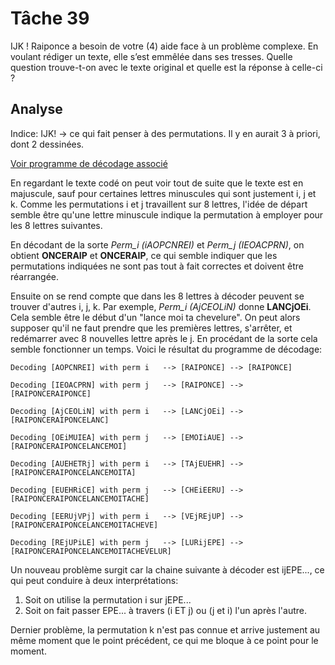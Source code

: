 # Tâche 39

IJK ! Raiponce a besoin de votre (4) aide face à un problème complexe. En voulant rédiger un
texte, elle s’est emmêlée dans ses tresses. Quelle question trouve-t-on avec le texte original
et quelle est la réponse à celle-ci ?

## Analyse

Indice: IJK! -> ce qui fait penser à des permutations. Il y en aurait 3 à priori, dont 2 dessinées.

[Voir programme de décodage associé](./../code/P39.py)

En regardant le texte codé on peut voir tout de suite que le texte est en majuscule, sauf pour certaines lettres minuscules qui sont justement i, j et k.
Comme les permutations i et j travaillent sur 8 lettres, l'idée de départ semble être qu'une lettre  minuscule indique la permutation à employer pour les 8 lettres suivantes.

En décodant de la sorte *Perm_i (iAOPCNREI)* et *Perm_j (IEOACPRN)*, on obtient **ONCERAIP** et **ONCERAIP**, ce qui semble indiquer que les permutations indiquées ne sont pas tout à fait correctes et doivent être réarrangée.

Ensuite on se rend compte que dans les 8 lettres à décoder peuvent se trouver d'autres i, j, k. Par exemple, *Perm_i (AjCEOLiN)* donne **LANCjOEi**. Cela semble être le début d'un "lance moi ta chevelure".
On peut alors supposer qu'il ne faut prendre que les premières lettres, s'arrêter, et redémarrer avec 8 nouvelles lettre après le j. En procédant de la sorte cela semble fonctionner un temps. Voici le résultat du programme de décodage:


```Decoding [AOPCNREI] with perm i   --> [RAIPONCE] --> [RAIPONCE]```

```Decoding [IEOACPRN] with perm j   --> [RAIPONCE] --> [RAIPONCERAIPONCE]```

```Decoding [AjCEOLiN] with perm i   --> [LANCjOEi] --> [RAIPONCERAIPONCELANC]```

```Decoding [OEiMUIEA] with perm j   --> [EMOIiAUE] --> [RAIPONCERAIPONCELANCEMOI]```

```Decoding [AUEHETRj] with perm i   --> [TAjEUEHR] --> [RAIPONCERAIPONCELANCEMOITA]```

```Decoding [EUEHRiCE] with perm j   --> [CHEiEERU] --> [RAIPONCERAIPONCELANCEMOITACHE]```

```Decoding [EERUjVPj] with perm i   --> [VEjREjUP] --> [RAIPONCERAIPONCELANCEMOITACHEVE]```

```Decoding [REjUPiLE] with perm j   --> [LURijEPE] --> [RAIPONCERAIPONCELANCEMOITACHEVELUR]```

Un nouveau problème surgit car la chaine suivante à décoder est ijEPE..., ce qui peut conduire à deux interprétations:
1. Soit on utilise la permutation i sur jEPE...
2. Soit on fait passer EPE... à travers (i ET j) ou (j et i) l'un après l'autre.

Dernier problème, la permutation k n'est pas connue et arrive justement au même moment que le point précédent, ce qui me bloque à ce point pour le moment.





